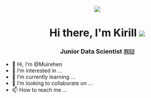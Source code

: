 
<div id="header" align="center">
  <img src="https://github.com/Muirehen/images/blob/master/20230909-LND_7104.jpg">
</div>
<h1 align="center">Hi there, I'm Kirill
  <img src="https://github.com/blackcater/blackcater/raw/main/images/Hi.gif">
</h1>
<h3 align="center">Junior Data Scientist 🇷🇺</h3>

- 👋 Hi, I’m @Muirehen
- 👀 I’m interested in ...
- 🌱 I’m currently learning ...
- 💞️ I’m looking to collaborate on ...
- 📫 How to reach me ...

<!---
Muirehen/Muirehen is a ✨ special ✨ repository because its `README.md` (this file) appears on your GitHub profile.
You can click the Preview link to take a look at your changes.
<img src="https://github.com/blackcater/blackcater/raw/main/images/Hi.gif" height="32"/></h1>  </a> 


<h1 align="center">Hi there, I'm <a href="https://daniilshat.ru/" target="_blank">Daniil</a> 
<img src="https://github.com/blackcater/blackcater/raw/main/images/Hi.gif" height="32"/></h1>
--->
